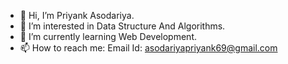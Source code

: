 - 👋 Hi, I’m Priyank Asodariya.
- 👀 I’m interested in Data Structure And Algorithms.
- 🌱 I’m currently learning Web Development.
- 📫 How to reach me: Email Id: asodariyapriyank69@gmail.com


<!---
priyank-8124/priyank-8124 is a ✨ special ✨ repository because its `README.md` (this file) appears on your GitHub profile.
You can click the Preview link to take a look at your changes.
--->
